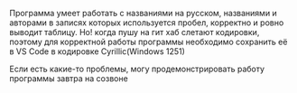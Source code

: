 Программа умеет работать с названиями на русском, названиями и авторами в записях которых
используется пробел, корректно и ровно выводит таблицу. Но! когда пушу на гит хаб слетают кодировки,
поэтому для корректной работы программы необходимо сохранить её в VS Code в кодировке 
Cyrillic(Windows 1251)

Если есть какие-то проблемы, могу продемонстрировать работу программы завтра на созвоне
